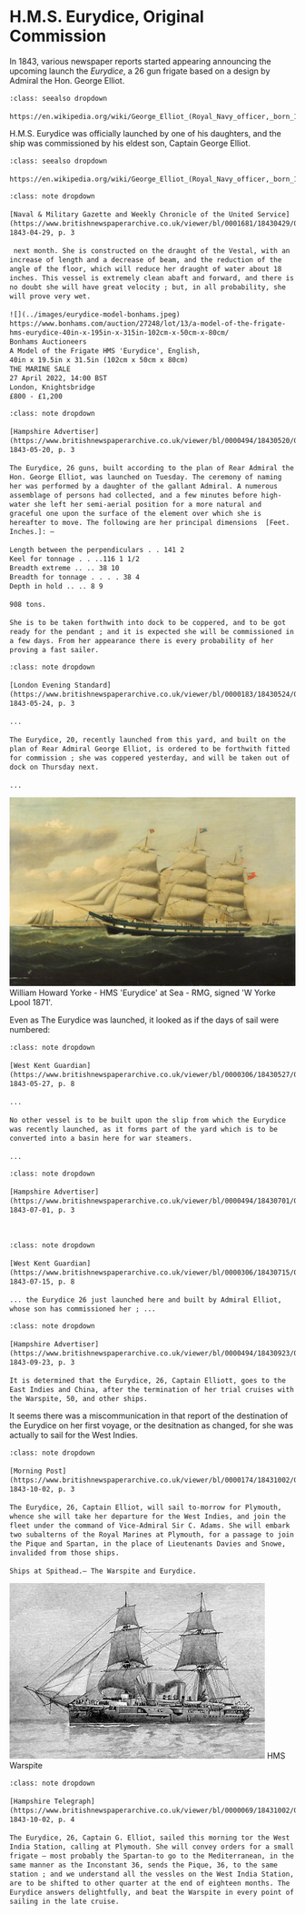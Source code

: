 # H.M.S. Eurydice, Original Commission

In 1843, various newspaper reports started appearing announcing the upcoming launch the *Eurydice*, a 26 gun frigate based on a design by Admiral the Hon. George Elliot.

```{admonition} Admiral the Hon. George Elliot
:class: seealso dropdown

https://en.wikipedia.org/wiki/George_Elliot_(Royal_Navy_officer,_born_1784)
```

H.M.S. Eurydice was officially launched by one of his daughters, and the ship was commissioned by his eldest son, Captain George Elliot.

```{admonition} Captain George Elliot
:class: seealso dropdown

https://en.wikipedia.org/wiki/George_Elliot_(Royal_Navy_officer,_born_1813)
```


```{admonition} The Eurydice, 26, building at Portsmouth upon the plan laid down by Admiral Elliot, will be launched
:class: note dropdown

[Naval & Military Gazette and Weekly Chronicle of the United Service](https://www.britishnewspaperarchive.co.uk/viewer/bl/0001681/18430429/016/0003), 1843-04-29, p. 3

 next month. She is constructed on the draught of the Vestal, with an increase of length and a decrease of beam, and the reduction of the angle of the floor, which will reduce her draught of water about 18 inches. This vessel is extremely clean abaft and forward, and there is no doubt she will have great velocity ; but, in all probability, she will prove very wet.

![](../images/eurydice-model-bonhams.jpeg)
https://www.bonhams.com/auction/27248/lot/13/a-model-of-the-frigate-hms-eurydice-40in-x-195in-x-315in-102cm-x-50cm-x-80cm/
Bonhams Auctioneers
A Model of the Frigate HMS 'Eurydice', English,
40in x 19.5in x 31.5in (102cm x 50cm x 80cm)
THE MARINE SALE
27 April 2022, 14:00 BST
London, Knightsbridge
£800 - £1,200

```



```{admonition} The Portsmouth, Portsea and Gosport Herald, PORTSMOUTH, MAY 20.
:class: note dropdown

[Hampshire Advertiser](https://www.britishnewspaperarchive.co.uk/viewer/bl/0000494/18430520/018/0003), 1843-05-20, p. 3

The Eurydice, 26 guns, built according to the plan of Rear Admiral the Hon. George Elliot, was launched on Tuesday. The ceremony of naming her was performed by a daughter of the gallant Admiral. A numerous assemblage of persons had collected, and a few minutes before high-water she left her semi-aerial position for a more natural and graceful one upon the surface of the element over which she is hereafter to move. The following are her principal dimensions  [Feet. Inches.]: —

Length between the perpendiculars . . 141 2  
Keel for tonnage . . ..116 1 1/2  
Breadth extreme .. .. 38 10  
Breadth for tonnage . . . . 38 4  
Depth in hold .. .. 8 9  

908 tons.

She is to be taken forthwith into dock to be coppered, and to be got ready for the pendant ; and it is expected she will be commissioned in a few days. From her appearance there is every probability of her proving a fast sailer.

```



```{admonition} PORTSMOUTH, MAY 23 (from our private correspondent)
:class: note dropdown

[London Evening Standard](https://www.britishnewspaperarchive.co.uk/viewer/bl/0000183/18430524/031/0003), 1843-05-24, p. 3

...

The Eurydice, 20, recently launched from this yard, and built on the plan of Rear Admiral George Elliot, is ordered to be forthwith fitted for commission ; she was coppered yesterday, and will be taken out of dock on Thursday next.

...

```


![](../images/William_Howard_Yorke_-_HMS_Eurydice_at_Sea_-_RMG_BHC3331.jpg)
William Howard Yorke - HMS 'Eurydice' at Sea - RMG, signed 'W Yorke Lpool 1871'.

Even as The Eurydice was launched, it looked as if the days of sail were numbered:


```{admonition} Portsmouth, May 25
:class: note dropdown

[West Kent Guardian](https://www.britishnewspaperarchive.co.uk/viewer/bl/0000306/18430527/022/0008), 1843-05-27, p. 8

...

No other vessel is to be built upon the slip from which the Eurydice was recently launched, as it forms part of the yard which is to be converted into a basin here for war steamers.

...

```



```{admonition} The Eurydice, 26, has been commissioned by Capt. Elliot, a son of the gallant Admiral, upon whose lines she has been built. She will be fitted out with despatch, to test her qualities.
:class: note dropdown

[Hampshire Advertiser](https://www.britishnewspaperarchive.co.uk/viewer/bl/0000494/18430701/017/0003), 1843-07-01, p. 3



```



```{admonition} Portsmouth, July 13.
:class: note dropdown

[West Kent Guardian](https://www.britishnewspaperarchive.co.uk/viewer/bl/0000306/18430715/023/0008), 1843-07-15, p. 8

... the Eurydice 26 just launched here and built by Admiral Elliot, whose son has commissioned her ; ...

```



```{admonition} Portsmouth, Sept. 23
:class: note dropdown

[Hampshire Advertiser](https://www.britishnewspaperarchive.co.uk/viewer/bl/0000494/18430923/024/0003), 1843-09-23, p. 3

It is determined that the Eurydice, 26, Captain Elliott, goes to the East Indies and China, after the termination of her trial cruises with the Warspite, 50, and other ships.

```


It seems there was a miscommunication in that report of the destination of the Eurydice on her first voyage, or the desitnation as changed, for she was actually to sail for the West Indies.


```{admonition} Naval Intelligence (From our Correspondent)
:class: note dropdown

[Morning Post](https://www.britishnewspaperarchive.co.uk/viewer/bl/0000174/18431002/019/0003), 1843-10-02, p. 3

The Eurydice, 26, Captain Elliot, will sail to-morrow for Plymouth, whence she will take her departure for the West Indies, and join the fleet under the command of Vice-Admiral Sir C. Adams. She will embark two subalterns of the Royal Marines at Plymouth, for a passage to join the Pique and Spartan, in the place of Lieutenants Davies and Snowe, invalided from those ships.

Ships at Spithead.— The Warspite and Eurydice.

```


![](../images/Hms-warspite-1884.jpg)
HMS Warspite


```{admonition} PORTSMOUTH, SATURDAY, SEPTEMBER 30, 1843.
:class: note dropdown

[Hampshire Telegraph](https://www.britishnewspaperarchive.co.uk/viewer/bl/0000069/18431002/023/0004), 1843-10-02, p. 4

The Eurydice, 26, Captain G. Elliot, sailed this morning tor the West India Station, calling at Plymouth. She will convey orders for a small frigate — most probably the Spartan-to go to the Mediterranean, in the same manner as the Inconstant 36, sends the Pique, 36, to the same station ; and we understand all the vessles on the West India Station, are to be shifted to other quarter at the end of eighteen months. The Eurydice answers delightfully, and beat the Warspite in every point of sailing in the late cruise.

```
